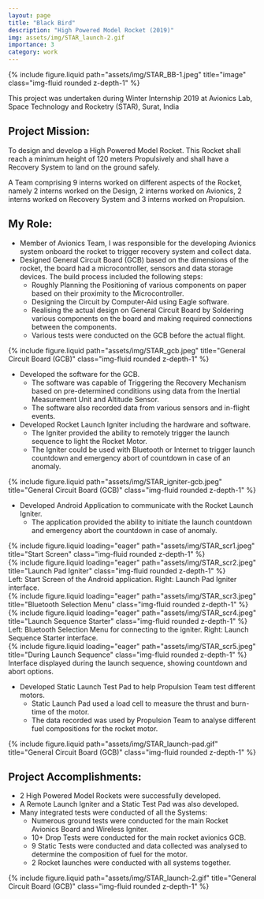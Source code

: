 ```yaml
---
layout: page
title: "Black Bird"
description: "High Powered Model Rocket (2019)"
img: assets/img/STAR_launch-2.gif
importance: 3
category: work
---
```

<div class="row">
  <div class="col-sm mt-3 mt-md-0">
    {% include figure.liquid path="assets/img/STAR_BB-1.jpeg" title="image" class="img-fluid rounded z-depth-1" %}
  </div>
</div>

This project was undertaken during Winter Internship 2019 at Avionics Lab, Space Technology and Rocketry (STAR), Surat, India

## Project Mission:
To design and develop a High Powered Model Rocket. This Rocket shall reach a minimum height of 120 meters Propulsively and shall have a Recovery System to land on the ground safely.

A Team comprising 9 interns worked on different aspects of the Rocket, namely 2 interns worked on the Design, 2 interns worked on Avionics, 2 interns worked on Recovery System and 3 interns worked on Propulsion.

## My Role:
* Member of Avionics Team, I was responsible for the developing Avionics system onboard the rocket to trigger recovery system and collect data.
* Designed General Circuit Board (GCB) based on the dimensions of the rocket, the board had a microcontroller, sensors and data storage devices. The build process included the following steps:
    * Roughly Planning the Positioning of various components on paper based on their proximity to the Microcontroller.
    * Designing the Circuit by Computer-Aid using Eagle software.
    * Realising the actual design on General Circuit Board by Soldering various components on the board and making required connections between the components.
    * Various tests were conducted on the GCB before the actual flight.
    
<div class="row">
  <div class="col-sm mt-3 mt-md-0">
    {% include figure.liquid path="assets/img/STAR_gcb.jpeg" title="General Circuit Board (GCB)" class="img-fluid rounded z-depth-1" %}
  </div>
</div>

* Developed the software for the GCB.
    * The software was capable of Triggering the Recovery Mechanism based on pre-determined conditions using data from the Inertial Measurement Unit and Altitude Sensor.
    * The software also recorded data from various sensors and in-flight events.
* Developed Rocket Launch Igniter including the hardware and software.
    * The Igniter provided the ability to remotely trigger the launch sequence to light the Rocket Motor.
    * The Igniter could be used with Bluetooth or Internet to trigger launch countdown and emergency abort of countdown in case of an anomaly.
    
<div class="row">
  <div class="col-sm mt-3 mt-md-0">
    {% include figure.liquid path="assets/img/STAR_igniter-gcb.jpeg" title="General Circuit Board (GCB)" class="img-fluid rounded z-depth-1" %}
  </div>
</div>

* Developed Android Application to communicate with the Rocket Launch Igniter.
    * The application provided the ability to initiate the launch countdown and emergency abort the countdown in case of anomaly.
  

<div class="row">
    <div class="col-sm mt-3 mt-md-0">
        {% include figure.liquid loading="eager" path="assets/img/STAR_scr1.jpeg" title="Start Screen" class="img-fluid rounded z-depth-1" %}
    </div>
    <div class="col-sm mt-3 mt-md-0">
        {% include figure.liquid loading="eager" path="assets/img/STAR_scr2.jpeg" title="Launch Pad Igniter" class="img-fluid rounded z-depth-1" %}
    </div>
</div>
<div class="caption">
    Left: Start Screen of the Android application. Right: Launch Pad Igniter interface.
</div>

<div class="row mt-5">
    <div class="col-sm mt-3 mt-md-0">
        {% include figure.liquid loading="eager" path="assets/img/STAR_scr3.jpeg" title="Bluetooth Selection Menu" class="img-fluid rounded z-depth-1" %}
    </div>
    <div class="col-sm mt-3 mt-md-0">
        {% include figure.liquid loading="eager" path="assets/img/STAR_scr4.jpeg" title="Launch Sequence Starter" class="img-fluid rounded z-depth-1" %}
    </div>
</div>
<div class="caption">
    Left: Bluetooth Selection Menu for connecting to the igniter. Right: Launch Sequence Starter interface.
</div>

<div class="row mt-5">
    <div class="col-sm mt-3 mt-md-0">
        {% include figure.liquid loading="eager" path="assets/img/STAR_scr5.jpeg" title="During Launch Sequence" class="img-fluid rounded z-depth-1" %}
    </div>
</div>
<div class="caption">
    Interface displayed during the launch sequence, showing countdown and abort options.
</div>

* Developed Static Launch Test Pad to help Propulsion Team test different motors.
  * Static Launch Pad used a load cell to measure the thrust and burn-time of the motor.
  * The data recorded was used by Propulsion Team to analyse different fuel compositions for the rocket motor.

{% include figure.liquid path="assets/img/STAR_launch-pad.gif" title="General Circuit Board (GCB)" class="img-fluid rounded z-depth-1" %}

## Project Accomplishments:
* 2 High Powered Model Rockets were successfully developed.
* A Remote Launch Igniter and a Static Test Pad was also developed.
* Many integrated tests were conducted of all the Systems:
  * Numerous ground tests were conducted for the main Rocket Avionics Board and Wireless Igniter.
  * 10+ Drop Tests were conducted for the main rocket avionics GCB.
  * 9 Static Tests were conducted and data collected was analysed to determine the composition of fuel for the motor.
  * 2 Rocket launches were conducted with all systems together.

{% include figure.liquid path="assets/img/STAR_launch-2.gif" title="General Circuit Board (GCB)" class="img-fluid rounded z-depth-1" %}